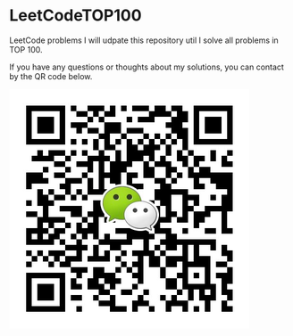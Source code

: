 # LeetCodeTOP100
 LeetCode problems
 I will udpate this repository util I solve all problems in TOP 100.

 If you have any questions or thoughts about my solutions, you can contact by the QR code below.

![wechat](imgs/wechat.jpg)
